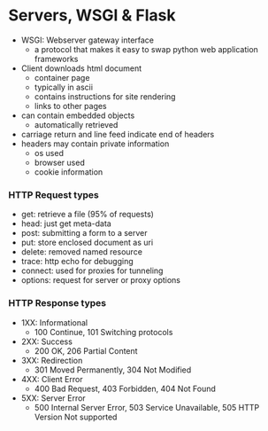 # Servers, WSGI & Flask
- WSGI: Webserver gateway interface
  - a protocol that makes it easy to swap python web application frameworks
- Client downloads html document
  - container page
  - typically in ascii
  - contains instructions for site rendering
  - links to other pages
- can contain embedded objects
  - automatically retrieved
- carriage return and line feed indicate end of headers
- headers may contain private information
  - os used
  - browser used
  - cookie information

### HTTP Request types
- get: retrieve a file (95% of requests)
- head: just get meta-data
- post: submitting a form to a server
- put: store enclosed document as uri
- delete: removed named resource
- trace: http echo for debugging
- connect: used for proxies for tunneling
- options: request for server or proxy options

### HTTP Response types
- 1XX: Informational
  - 100 Continue, 101 Switching protocols
- 2XX: Success
  - 200 OK, 206 Partial Content
- 3XX: Redirection
  - 301 Moved Permanently, 304 Not Modified
- 4XX: Client Error
  - 400 Bad Request, 403 Forbidden, 404 Not Found
- 5XX: Server Error
  - 500 Internal Server Error, 503 Service Unavailable, 505 HTTP Version Not supported
